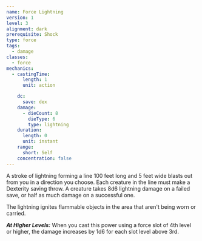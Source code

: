 ```yaml
---
name: Force Lightning
version: 1
level: 3
alignment: dark
prerequisite: Shock
type: force
tags:
  - damage
classes:
  - force
mechanics:
  - castingTime:
      length: 1
      unit: action

    dc:
      save: dex
    damage:
      - dieCount: 8
        dieType: 6
        type: lightning
    duration:
      length: 0
      unit: instant
    range:
      short: Self
    concentration: false
---
```

A stroke of lightning forming a line 100 feet long and 5 feet wide blasts out from you in a direction you choose. Each creature in the line must make a Dexterity saving throw. A creature takes 8d6 lightning damage on a failed save, or half as much damage on a successful one. 

The lightning ignites flammable objects in the area that aren't being worn or carried.

***__At Higher Levels__:*** When you cast this power using a force slot of 4th level or higher, the damage increases by 1d6 for each slot level above 3rd.
    